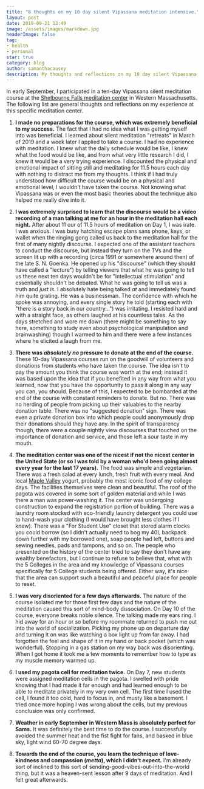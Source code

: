 ```yaml
---
title: "8 thoughts on my 10 day silent Vipassana meditation intensive."
layout: post
date: 2019-09-21 12:49
image: /assets/images/markdown.jpg
headerImage: false
tag:
- health
- personal
star: true
category: blog
author: samanthacausey
description: My thoughts and reflections on my 10 day silent Vipassana meditation course.
---
```

In early September, I participated in a ten-day Vipassana silent meditation course at the [Shelbourne Falls meditation center](https://www.dhara.dhamma.org/) in Western Massachusetts. The following list are general thoughts and reflections on my experience at this specific meditation center.

1. **I made no preparations for the course, which was extremely beneficial to my success.** The fact that I had no idea what I was getting myself into was beneficial. I learned about silent meditation "retreats" in March of 2019 and a week later I applied to take a course. I had no experience with meditation. I knew what the daily schedule would be like, I knew what the food would be like, and from what very little research I did, I knew it would be a very trying experience. I discounted the physical and emotional impact of sitting still and meditating for 11.5 hours each day with nothing to distract me from my thoughts. I think if I had truly understood how difficult the course would be on a physical and emotional level, I wouldn't have taken the course. Not knowing what Vipassana was or even the most basic theories about the technique also helped me really dive into it.

2. **I was extremely surprised to learn that the discourse would be a video recording of a man talking at me for an hour in the meditation hall each night.** After about 11 our of 11.5 hours of meditation on Day 1, I was irate. I was anxious. I was busy hatching escape plans sans phone, keys, or wallet when the ringing gong called us back to the meditation hall for the first of many nightly discourse. I expected one of the assistant teachers to conduct the discourse, but instead they turn on the TVs and the screen lit up with a recording (circa 1991 or somewhere around then) of the late S. N. Goenka. He opened up his "discourse" (which they should have called a "lecture") by telling viewers that what he was going to tell us these next ten days wouldn't be for "intellectual stimulation" and essentially shouldn't be debated. What he was going to tell us was a truth and *just is*. I absolutely hate being talked *at* and immediately found him quite grating. He was a businessman. The confidence with which he spoke was annoying, and every single story he told (starting each with "there is a story back in our country...") was irritating. I resisted hard and with a straight face, as others laughed at his countless tales. As the days stretched and wore me down (there might be something to say here, something to study even about psychological manipulation and brainwashing) though I warmed to him and there were a few instances where he elicited a laugh from me.

3. **There was *absolutely no* pressure to donate at the end of the course.** These 10-day Vipassana courses run on the goodwill of volunteers and donations from students who have taken the course. The idea isn't to pay the amount you think the course was worth at the end; instead it was based upon the idea that if you benefited in any way from what you learned, now that you have the opportunity to pass it along in any way you can, you should. Because of this, I expected to be bombarded at the end of the course with constant reminders to donate. But no. There was no herding of people from picking up their valuables to the nearby donation table. There was no "suggested donation" sign. There was even a private donation box into which people could anonymously drop their donations should they have any. In the spirit of transparency though, there were a couple nightly view discourses that touched on the importance of donation and service, and those left a sour taste in my mouth.

4. **The meditation center was one of the nicest if not the nicest center in the United State (or so I was told by a woman who'd been going almost every year for the last 17 years).** The food was simple and vegetarian. There was a fresh salad at every lunch, fresh fruit with every meal. And local [Maple Valley](https://maplevalleycreamery.com/) yogurt, probably the most iconic food of my college days. The facilities themselves were clean and beautiful. The roof of the pagota was covered in some sort of golden material and while I was there a man was power-washing it. The center was undergoing construction to expand the registration portion of building. There was a laundry room stocked with eco-friendly laundry detergent you could use to hand-wash your clothing (I would have brought less clothes if I knew). There was a "For Student Use" closet that stored alarm clocks you could borrow (so I didn't actually need to bog my 40L backpack down further with my borrowed one), soap people had left, buttons and sewing needles, pads and tampons, and so on. The people who presented on the history of the center tried to say they don't have any wealthy benefactors, but I continue to refuse to believe that, what with the 5 Colleges in the area and my knowledge of Vipassana courses specifically for 5 College students being offered. Either way, it's nice that the area can support such a beautiful and peaceful place for people to reset.   

5. **I was very disoriented for a few days afterwards.** The nature of the course isolated me for those first few days and the nature of the meditation caused this sort of mind-body dissociation. On Day 10 of the course, everyone breaks noble silence. The talking made my ears ring. I hid away for an hour or so before my roommate returned to push me out into the world of socialization. Picking my phone up on departure day and turning it on was like watching a box light up from far away. I had forgotten the feel and shape of it in my hand or back pocket (which was wonderful). Stopping in a gas station on my way back was disorienting. When I got home it took me a few moments to remember how to type as my muscle memory warmed up.

6. **I used my pagota cell for meditation twice.** On Day 7, new students were assigned meditation cells in the pagota. I swelled with pride knowing that I had made it far enough and had learned enough to be able to meditate privately in my very own cell. The first time I used the cell, I found it too cold, hard to focus in, and musty like a basement. I tried once more hoping I was wrong about the cells, but my previous conclusion was only confirmed.

7. **Weather in early September in Western Mass is absolutely perfect for Sams.** It was definitely the best time to do the course. I successfully avoided the summer heat and the fist fight for fans, and basked in blue sky, light wind 60-70 degree days.

8. **Towards the end of the course, you learn the technique of love-kindness and compassion (*metta*), which I didn't expect.** I'm already sort of inclined to this sort of sending-good-vibes-out-into-the-world thing, but it was a heaven-sent lesson after 9 days of meditation. And I felt great afterwards.
